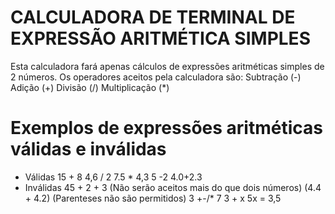 # CALCULADORA DE TERMINAL DE EXPRESSÃO ARITMÉTICA SIMPLES
Esta calculadora fará apenas cálculos de expressões aritméticas simples de 2 números.
Os operadores aceitos pela calculadora são:
Subtração (-)
Adição (+)
Divisão (/)
Multiplicação (*)

# Exemplos de expressões aritméticas válidas e inválidas
* Válidas
    15 + 8
    4,6 / 2
    7.5 * 4,3
    5 -2
    4.0+2.3
* Inválidas
    45 + 2 + 3 (Não serão aceitos mais do que dois números)
    (4.4 + 4.2) (Parenteses não são permitidos)
    3 +-/* 7
    3 + x
    5x = 3,5